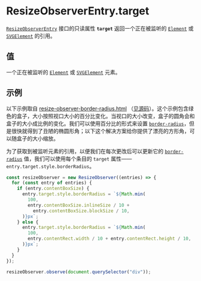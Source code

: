 # ResizeObserverEntry.target

[`ResizeObserverEntry`](https://developer.mozilla.org/zh-CN/docs/Web/API/ResizeObserverEntry) 接口的只读属性 **`target`** 返回一个正在被监听的 [`Element`](https://developer.mozilla.org/zh-CN/docs/Web/API/Element) 或 [`SVGElement`](https://developer.mozilla.org/zh-CN/docs/Web/API/SVGElement) 的引用。

## 值

一个正在被监听的 [`Element`](https://developer.mozilla.org/zh-CN/docs/Web/API/Element) 或 [`SVGElement`](https://developer.mozilla.org/zh-CN/docs/Web/API/SVGElement) 元素。

## 示例

以下示例取自 [resize-observer-border-radius.html](https://mdn.github.io/dom-examples/resize-observer/resize-observer-border-radius.html) （[见源码](https://github.com/mdn/dom-examples/blob/main/resize-observer/resize-observer-border-radius.html)）。这个示例包含绿色的盒子，大小按照视口大小的百分比变化。当视口的大小改变，盒子的圆角会和盒子的大小成比例的变化。我们可以使用百分比的形式来设置 [`border-radius`](https://developer.mozilla.org/zh-CN/docs/Web/CSS/border-radius)，但是很快就得到了丑陋的椭圆形角；以下这个解决方案给你提供了漂亮的方形角，可以随盒子的大小缩放。

为了获取到被监听元素的引用，以便我们在每次更改后可以更新它的 [`border-radius`](https://developer.mozilla.org/zh-CN/docs/Web/CSS/border-radius) 值，我们可以使用每个条目的 `target` 属性——`entry.target.style.borderRadius`。

```js
const resizeObserver = new ResizeObserver((entries) => {
  for (const entry of entries) {
    if (entry.contentBoxSize) {
      entry.target.style.borderRadius = `${Math.min(
        100,
        entry.contentBoxSize.inlineSize / 10 +
          entry.contentBoxSize.blockSize / 10,
      )}px`;
    } else {
      entry.target.style.borderRadius = `${Math.min(
        100,
        entry.contentRect.width / 10 + entry.contentRect.height / 10,
      )}px`;
    }
  }
});

resizeObserver.observe(document.querySelector("div"));
```
